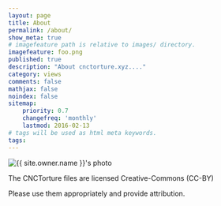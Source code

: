 ```yaml
---
layout: page
title: About
permalink: /about/
show_meta: true
# imagefeature path is relative to images/ directory.
imagefeature: foo.png
published: true
description: "About cnctorture.xyz...."
category: views
comments: false
mathjax: false
noindex: false
sitemap:
    priority: 0.7
    changefreq: 'monthly'
    lastmod: 2016-02-13
# tags will be used as html meta keywords.
tags:
---
```


<div class="post-author text-center">
            <img src="{{ site.urlimg }}{{ site.owner.avatar }}" alt="{{ site.owner.name }}'s photo" itemprop="image" class="post-avatar img-circle img-responsive"/> 
</div>

The CNCTorture files are licensed Creative-Commons (CC-BY)

Please use them appropriately and provide attribution.
